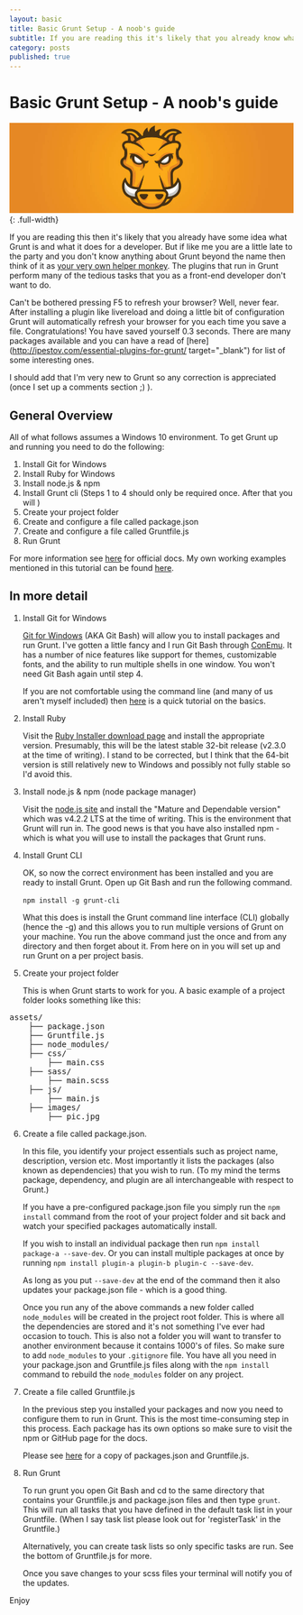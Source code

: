 ```yaml
---
layout: basic
title: Basic Grunt Setup - A noob's guide
subtitle: If you are reading this it's likely that you already know what Grunt does for a developer. However...
category: posts
published: true
---
```


# Basic Grunt Setup - A noob's guide

![Grunt logo](../assets/images/post-images/grunt.png){: .full-width}

If you are reading this then it's likely that you already have some idea what Grunt is and what it does for a developer. But if like me you are a little late to the party and you don't know anything about Grunt beyond the name then think of it as [your very own helper monkey](https://www.youtube.com/watch?v=BFts5ISnaxQ). The plugins that run in Grunt perform many of the tedious tasks that you as a front-end developer don't want to do.

Can't be bothered pressing F5 to refresh your browser? Well, never fear. After installing a plugin like livereload and doing a little bit of configuration Grunt will automatically refresh your browser for you each time you save a file. Congratulations! You have saved yourself 0.3 seconds. There are many packages available and you can have a read of [here](http://ipestov.com/essential-plugins-for-grunt/ target="_blank") for list of some interesting ones.

 I should add that I'm very new to Grunt so any correction is appreciated (once I set up a comments section ;) ).

## General Overview

All of what follows assumes a Windows 10 environment. To get Grunt up and running you need to do the following:

1. Install Git for Windows
2. Install Ruby for Windows
3. Install node.js & npm
4. Install Grunt cli
(Steps 1 to 4 should only be required once. After that you will )
5. Create your project folder
6. Create and configure a file called package.json
7. Create and configure a file called Gruntfile.js
8. Run Grunt

For more information see [here](http://gruntjs.com/getting-started) for official docs.
My own working examples mentioned in this tutorial can be found [here](https://GitHub.com/LukeMcGurdy/Basic-Grunt-Setup).

## In more detail
1. Install Git for Windows

    [Git for Windows](https://git-scm.com/download/win) (AKA Git Bash) will allow you to install packages and run Grunt. I've gotten a little fancy and I run Git Bash through [ConEmu](https://conemu.GitHub.io/). It has a number of nice features like support for themes, customizable fonts, and the ability to run multiple shells in one window. You won't need Git Bash again until step 4.

    If you are not comfortable using the command line (and many of us aren't myself included) then [here](http://leveluptuts.com/tutorials/command-line-basics) is a quick tutorial on the basics.  

2. Install Ruby

    Visit the [Ruby Installer download page](http://rubyinstaller.org/downloads/) and install the appropriate version. Presumably, this will be the latest stable 32-bit release (v2.3.0 at the time of writing). I stand to be corrected, but I think that the 64-bit version is still relatively new to Windows and possibly not fully stable so I'd avoid this.

3. Install node.js & npm (node package manager)

    Visit the [node.js site](https://nodejs.org/en/) and install the "Mature and Dependable version" which was v4.2.2 LTS at the time of writing. This is the environment that Grunt will run in. The good news is that you have also installed npm - which is what you will use to install the packages that Grunt runs.

4. Install Grunt CLI

    OK, so now the correct environment has been installed and you are ready to install Grunt. Open up Git Bash and run the following command.

   `npm install -g grunt-cli`

    What this does is install the Grunt command line interface (CLI) globally (hence the -g) and this allows you to run multiple versions of Grunt on your machine. You run the above command just the once and from any directory and then forget about it. From here on in you will set up and run Grunt on a per project basis.

5. Create your project folder

    This is when Grunt starts to work for you. A basic example of a project folder looks something like this:
<pre>
assets/
    ├── package.json
    ├── Gruntfile.js
    ├── node_modules/
    ├── css/
        ├── main.css
    ├── sass/
        ├── main.scss
    ├── js/
        ├── main.js
    ├── images/
        ├── pic.jpg         
</pre>  

6. Create a file called package.json.

    In this file, you identify your project essentials such as project name, description, version etc. Most importantly it lists the packages (also known as dependencies) that you wish to run. (To my mind the terms package, dependency, and plugin are all interchangeable with respect to Grunt.)

    If you have a pre-configured package.json file you simply run the `npm install` command from the root of your project folder and sit back and watch your specified packages automatically install.

    If you wish to install an individual package then run `npm install package-a --save-dev`. Or you can install multiple packages at once by running `npm install plugin-a plugin-b plugin-c --save-dev`.

    As long as you put `--save-dev` at the end of the command then it also updates your package.json file - which is a good thing.

    Once you run any of the above commands a new folder called `node_modules` will be created in the project root folder. This is where all the dependencies are stored and it's not something I've ever had occasion to touch. This is also not a folder you will want to transfer to another environment because it contains 1000's of files. So make sure to add `node_modules` to your `.gitignore` file. You have all you need in your package.json and Gruntfile.js files along with the `npm install` command to rebuild the `node_modules` folder on any project.  

7. Create a file called Gruntfile.js

    In the previous step you installed your packages and now you need to configure them to run in Grunt. This is the most time-consuming step in this process. Each package has its own options so make sure to visit the npm or GitHub page for the docs.

    Please see [here](https://GitHub.com/LukeMcGurdy/Basic-Grunt-Setup) for a copy of packages.json and Gruntfile.js.

8. Run Grunt

    To run grunt you open Git Bash and cd to the same directory that contains your Gruntfile.js and package.json files and then type `grunt`. This will run all tasks that you have defined in the default task list in your Gruntfile. (When I say task list please look out for 'registerTask' in the Gruntfile.)

    Alternatively, you can create task lists so only specific tasks are run. See the bottom of Gruntfile.js for more.

    Once you save changes to your scss files your terminal will notify you of the updates.

Enjoy
